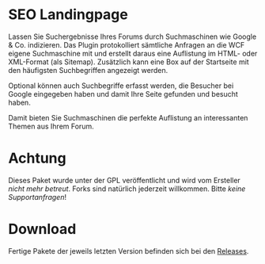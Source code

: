 # SEO Landingpage

Lassen Sie Suchergebnisse Ihres Forums durch Suchmaschinen wie Google & Co. indizieren. Das Plugin protokolliert sämtliche Anfragen an die WCF eigene Suchmaschine mit und erstellt daraus eine Auflistung im HTML- oder XML-Format (als Sitemap). Zusätzlich kann eine Box auf der Startseite mit den häufigsten Suchbegriffen angezeigt werden.

Optional können auch Suchbegriffe erfasst werden, die Besucher bei Google eingegeben haben und damit Ihre Seite gefunden und besucht haben.

Damit bieten Sie Suchmaschinen die perfekte Auflistung an interessanten Themen aus Ihrem Forum.

# Achtung
Dieses Paket wurde unter der GPL veröffentlicht und wird vom Ersteller *nicht mehr betreut*. Forks sind natürlich jederzeit willkommen. Bitte *keine Supportanfragen*!

# Download
Fertige Pakete der jeweils letzten Version befinden sich bei den [Releases](../../releases/).